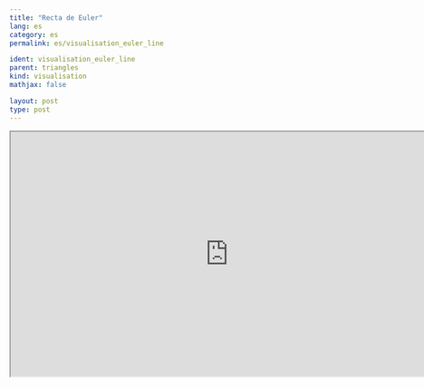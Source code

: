 ```yaml
---
title: "Recta de Euler"
lang: es
category: es
permalink: es/visualisation_euler_line

ident: visualisation_euler_line
parent: triangles
kind: visualisation
mathjax: false

layout: post
type: post
---
```


<div class="resource vid">
<iframe width="768" height="432"  align="middle"
src="http://www.youtube.com/embed/8vFiL2evJOQ?rel=0">
</iframe>
<a class="ori" href="/images/codes/euler_line.blend"></a></div>